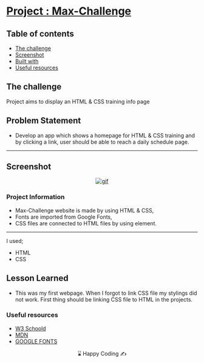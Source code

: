 # [Project : Max-Challenge](https://musatirgithub.github.io/Max-Challenge/)
## Table of contents

  - [The challenge](#the-challenge)
  - [Screenshot](#screenshot)
  - [Built with](#built-with)
  - [Useful resources](#useful-resources)



## The challenge
Project aims to display an HTML & CSS training info page

## Problem Statement

- Develop an app which shows a homepage for HTML & CSS training and by clicking a link, user should be able to reach a daily schedule page.
<hr>




## Screenshot
<p align="center">
<a href="https://portfolio-project-musatir.vercel.app/"><img src="portfolio-project.gif" alt="gif"></a>
</p>





### Project Information
- Max-Challenge website is made by using HTML & CSS,
- Fonts are imported from Google Fonts,
- CSS files are connected to HTML files by using <link rel="stylesheet" href="styles/shared.css"> element.


------
I used;
- HTML
- CSS





## Lesson Learned

- This was my first webpage. When I forgot to link CSS file my stylings did not work. First thing should be linking CSS file to HTML in the projects. 

### Useful resources

- [W3 Schoold](https://www.w3schools.com/) 
- [MDN](https://developer.mozilla.org/en-US/) 
- [GOOGLE FONTS](https://fonts.google.com/) 












<center> &#8987; Happy Coding  &#9997; </center>
